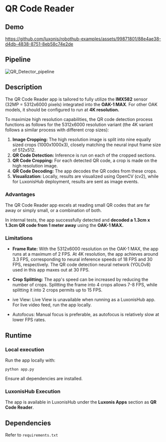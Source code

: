 # QR Code Reader

## Demo

https://github.com/luxonis/robothub-examples/assets/99871801/88e4ae38-d4db-4838-8751-8eb58c74e2de

## Pipeline
![QR_Detector_pipeline](https://github.com/luxonis/robothub-examples/assets/99871801/1325afaf-2ef9-4c16-9e60-c7754dfeeab4)

## Description

The QR Code Reader app is tailored to fully utilize the __IMX582__ sensor (32MP = 5312x6000 pixels) integrated into the __OAK-1 MAX__. For other OAK models,
it should be configured to run at __4K resolution.__

To maximize high resolution capabilities, the QR code detection process functions as follows for the 5312x6000 resolution variant
(the 4K variant follows a similar process with different crop sizes):

1. __Image Cropping:__ The high resolution image is split into nine equally sized crops (1000x1000x3), closely matching the neural input frame size of 512x512.
2. __QR Code Detection:__ Inference is run on each of the cropped sections.
3. __QR Code Cropping:__ For each detected QR code, a crop is made on the high resolution image.
4. __QR Code Decoding:__ The app decodes the QR codes from these crops.
5. __Visualization:__ Locally, results are visualized using OpenCV (cv2), while for LuxonisHub deployment, results are sent as image events.

### Advantages

The QR Code Reader app excels at reading small QR codes that are far away or simply small, or a combination of both. 

In internal tests, the app successfully detected and __decoded a 1.3cm x 1.3cm QR code from 1 meter away__ using the __OAK-1 MAX.__

### Limitations

- __Frame Rate:__ With the 5312x6000 resolution on the OAK-1 MAX, the app runs at a maximum of 2 FPS. 
At 4K resolution, the app achieves around 3.3 FPS, corresponding to neural inference speeds of 18 FPS and 30 FPS, respectively. 
The QR code detection neural network (YOLOv8) used in this app maxes out at 30 FPS.

- __Crop Splitting:__ The app's speed can be increased by reducing the number of crops. 
Splitting the frame into 4 crops allows 7-8 FPS, while splitting it into 2 crops permits up to 15 FPS.

- ive View: Live View is unavailable when running as a LuxonisHub app. For live video feed, run the app locally.

- Autofocus: Manual focus is preferable, as autofocus is relatively slow at lower FPS rates.


## Runtime

### Local execution

Run the app locally with:

    python app.py

Ensure all dependencies are installed.

### LuxonisHub Execution

The app is available in LuxonisHub under the __Luxonis Apps__ section as __QR Code Reader__.

## Dependencies

Refer to  `requirements.txt`
